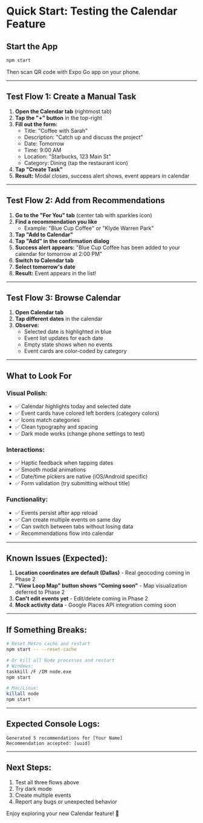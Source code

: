 # Quick Start: Testing the Calendar Feature

## Start the App

```bash
npm start
```

Then scan QR code with Expo Go app on your phone.

---

## Test Flow 1: Create a Manual Task

1. **Open the Calendar tab** (rightmost tab)
2. **Tap the "+" button** in the top-right
3. **Fill out the form:**
   - Title: "Coffee with Sarah"
   - Description: "Catch up and discuss the project"
   - Date: Tomorrow
   - Time: 9:00 AM
   - Location: "Starbucks, 123 Main St"
   - Category: Dining (tap the restaurant icon)
4. **Tap "Create Task"**
5. **Result:** Modal closes, success alert shows, event appears in calendar

---

## Test Flow 2: Add from Recommendations

1. **Go to the "For You" tab** (center tab with sparkles icon)
2. **Find a recommendation you like**
   - Example: "Blue Cup Coffee" or "Klyde Warren Park"
3. **Tap "Add to Calendar"**
4. **Tap "Add" in the confirmation dialog**
5. **Success alert appears:** "Blue Cup Coffee has been added to your calendar for tomorrow at 2:00 PM"
6. **Switch to Calendar tab**
7. **Select tomorrow's date**
8. **Result:** Event appears in the list!

---

## Test Flow 3: Browse Calendar

1. **Open Calendar tab**
2. **Tap different dates** in the calendar
3. **Observe:**
   - Selected date is highlighted in blue
   - Event list updates for each date
   - Empty state shows when no events
   - Event cards are color-coded by category

---

## What to Look For

### Visual Polish:
- ✅ Calendar highlights today and selected date
- ✅ Event cards have colored left borders (category colors)
- ✅ Icons match categories
- ✅ Clean typography and spacing
- ✅ Dark mode works (change phone settings to test)

### Interactions:
- ✅ Haptic feedback when tapping dates
- ✅ Smooth modal animations
- ✅ Date/time pickers are native (iOS/Android specific)
- ✅ Form validation (try submitting without title)

### Functionality:
- ✅ Events persist after app reload
- ✅ Can create multiple events on same day
- ✅ Can switch between tabs without losing data
- ✅ Recommendations flow into calendar

---

## Known Issues (Expected):

1. **Location coordinates are default (Dallas)** - Real geocoding coming in Phase 2
2. **"View Loop Map" button shows "Coming soon"** - Map visualization deferred to Phase 2
3. **Can't edit events yet** - Edit/delete coming in Phase 2
4. **Mock activity data** - Google Places API integration coming soon

---

## If Something Breaks:

```bash
# Reset Metro cache and restart
npm start -- --reset-cache

# Or kill all Node processes and restart
# Windows:
taskkill /F /IM node.exe
npm start

# Mac/Linux:
killall node
npm start
```

---

## Expected Console Logs:

```
Generated 5 recommendations for [Your Name]
Recommendation accepted: [uuid]
```

---

## Next Steps:

1. Test all three flows above
2. Try dark mode
3. Create multiple events
4. Report any bugs or unexpected behavior

Enjoy exploring your new Calendar feature! 🎉
